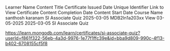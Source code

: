 
Learner Name	Content Title	Certificate Issued Date	Unique Identifier	Link to View Certificate	Content Completion Date	Content Start Date	Course Name
santhosh karanam	SI Associate Quiz	2025-03-05	MDB2ln1a203xx	View	03-05-2025	2025-03-05	SI Associate Quiz



https://learn.mongodb.com/learn/certificates/si-associate-quiz?userId=f861f322-56eb-4a3d-9976-1e77f1ffc39e&id=bba9d809-990c-4f13-b402-6708155cf5f8
